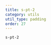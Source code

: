 ```yaml
---
title: s-pt-2
category: utils
util_type: padding
order: 27
---
```

<div class="s-pt-2">
  <code>s-pt-2</code>
</div>